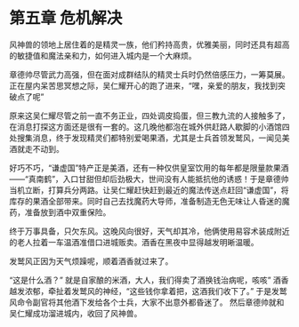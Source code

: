# 第五章 危机解决

风神兽的领地上居住着的是精灵一族，他们矜持高贵，优雅美丽，同时还具有超高的敏捷值和魔法亲和力，如何进入城内是一个大麻烦。

章德帅尽管武力高强，但在面对成群结队的精灵士兵时仍然倍感压力，一筹莫展。正在屋内呆苦思冥想之际，吴仁耀开心的跑了进来，“嘿，亲爱的朋友，我找到突破点了呢”

原来这吴仁耀尽管之前一直不务正业，四处调皮捣蛋，但三教九流的人接触多了，在消息打探这方面还是很有一套的。这几晚他都泡在城外供赶路人歇脚的小酒馆四处搜集消息，终于发现精灵们都特别爱喝果酒，尤其是士兵首领发鹫风，一闻见美酒就走不动到。

好巧不巧，“谦虚国”特产正是美酒，还有一种仅供皇室饮用的每年都是限量款果酒——“真南鹤”，入口甘甜但却后劲极大，世间没有人能抵抗他的诱惑！于是章德帅当机立断，打算兵分两路。让吴仁耀赶快赶到最近的魔法传送点赶回“谦虚国”，将库存的果酒全部带来。同时自己去找魔药大导师，准备制造无色无味让人昏迷的魔药，准备放到酒中双重保险。

终于万事具备，只欠东风。这晚风向很好，天气却其冷，他俩使用易容术装成附近的老人拉着一车温酒准借口进城贩卖。酒香在黑夜中显得越发明晰温暖。

发鹫风正因为天气烦躁呢，顺着酒香就过来了。

“这是什么酒？”
就是自家酿的米酒，大人，我们得卖了酒换钱治病呢，咳咳”
酒香越发浓郁，牵扯着发鹫风的神经，“这些钱你拿着把，这酒我们收下了。”
于是发鹫风命令副官将其他酒下发给各个士兵，大家不出意外都昏迷了。
然后章德帅就和吴仁耀成功溜进城内，收回了风神兽。

 


